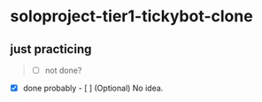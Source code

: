 # soloproject-tier1-tickybot-clone

## just practicing

> - [ ] not done?

- [x] done probably - [ ] \(Optional) No idea.
